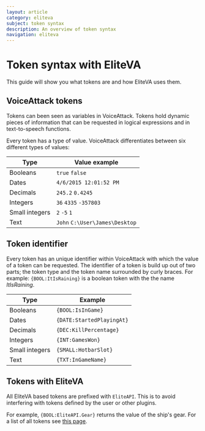 ```yaml
---
layout: article
category: eliteva
subject: token syntax
description: An overview of token syntax
navigation: eliteva
---
```


# Token syntax with EliteVA

This guide will show you what tokens are and how EliteVA uses them.

## VoiceAttack tokens

Tokens can been seen as variables in VoiceAttack. Tokens hold dynamic pieces of information that can be requested in logical expressions and in text-to-speech functions.

Every token has a type of value. VoiceAttack differentiates between six different types of values:

| Type | Value example |
| --- | --- |
| Booleans | `true` `false` |
| Dates | `4/6/2015 12:01:52 PM` |
| Decimals | `245.2` `0.4245` |
| Integers | `36` `4335` `-357803` |
| Small integers | `2` `-5` `1` |
| Text | `John` `C:\User\James\Desktop` |

## Token identifier

Every token has an unique identifier within VoiceAttack with which the value of a token can be requested. The identifier of a token is build up out of two parts; the token type and the token name surrounded by curly braces. For example: `{BOOL:ItIsRaining}` is a boolean token with the the name *ItIsRaining*.

| Type | Example |
| ---- | ------ |
| Booleans | `{BOOL:IsInGame}` |
| Dates | `{DATE:StartedPlayingAt}` |
| Decimals | `{DEC:KillPercentage}` |
| Integers | `{INT:GamesWon}` |
| Small integers | `{SMALL:HotbarSlot}` |
| Text | `{TXT:InGameName}` |

## Tokens with EliteVA

All EliteVA based tokens are prefixed with `EliteAPI`. This is to avoid interfering with tokens defined by the user or other plugins.

For example, `{BOOL:EliteAPI.Gear}` returns the value of the ship's gear. For a list of all tokens see [this page](/eliteapi/voiceattack/tokens/ship.html).
